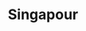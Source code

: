 ---
title: Singapour
thumbnail:
  url: https://dimstowp01.blob.core.windows.net/img/singapour/singapour-cover.jpg
description: "Disneyland grandeur nature"
---